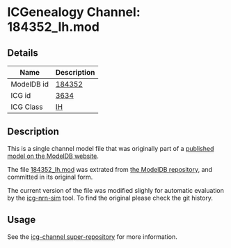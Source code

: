 # ICGenealogy Channel: 184352\_Ih.mod

## Details

Name | Description
---- | -----------
ModelDB id | [184352](http://senselab.med.yale.edu/ModelDB/ShowModel.cshtml?model=184352)
ICG id | [3634](http://icg.neurotheory.ox.ac.uk/channels/4/3634)
ICG Class | [IH](http://icg.neurotheory.ox.ac.uk/channels/4)

## Description

This is a single channel model file that was originally part of a [published model on the ModelDB website](http://senselab.med.yale.edu/mModelDB/ShowModel.cshtml?model=184352).


The file [184352\_Ih.mod](184352_Ih.mod) was extrated from [the ModelDB repository](http://senselab.med.yale.edu/ModelDB/ShowModel.cshtml?model=184352), and committed in its original form.

The current version of the file was modified slighly for automatic evaluation by the [icg-nrn-sim](https://github.com/icgenealogy/icg-nrn-sim) tool. To find the original please check the git history.


## Usage

See the [icg-channel super-repository](https://github.com/icgenealogy/icg-channels) for more information.
